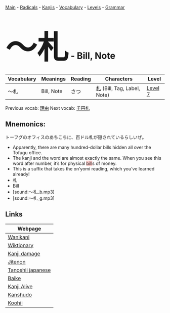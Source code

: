 <style> bigfont {font-size: 100px}</style>
[Main](../README.md) -
[Radicals](../radicals.md) -
[Kanjis](../kanjis.md) -
[Vocabulary](../vocabulary.md) -
[Levels](../levels.md) -
[Grammar](../grammar.md)
# <bigfont> 〜札</bigfont> - Bill, Note 

| Vocabulary | Meanings | Reading | Characters | Level |
| --- | --- | --- | --- | --- |
| 〜札 | Bill, Note | さつ |  [札](../kanjis/札.md) (Bill, Tag, Label, Note) | [Level 7](../levels/wk_level7.md) |

Previous vocab: [理由](理由.md) Next vocab: [千円札](千円札.md) 

## Mnemonics:
トーフグのオフィスのあちこちに、百ドル札が隠されているらしいぜ。
* Apparently, there are many hundred-dollar bills hidden all over the Tofugu office.
* The kanji and the word are almost exactly the same. When you see this word after number, it’s for physical <span style="background-color:#ffcccb"> bill</span>s of money.
* This is a suffix that takes the on’yomi reading, which you’ve learned already!
* 札
* Bill
* [sound:〜札_b.mp3]
* [sound:〜札_g.mp3]


## Links 

| Webpage |
| --- |
| [Wanikani          ](https://www.wanikani.com/kanji/〜札) |
| [Wiktionary        ](https://en.wiktionary.org/wiki/〜札) |
| [Kanji damage      ](http://www.kanjidamage.com/kanji/search?utf8=✓&q=〜札) |
| [Jitenon           ](https://jitenon.com/kanji/〜札) |
| [Tanoshii japanese ](https://www.tanoshiijapanese.com/dictionary/kanji.cfm?k=〜札) |
| [Baike             ](https://baike.baidu.com/item/〜札) |
| [Kanji Alive       ](https://app.kanjialive.com/〜札) |
| [Kanshudo          ](https://www.kanshudo.com/searchmn?q=〜札) |
| [Koohii            ](https://kanji.koohii.com/study/kanji/〜札) |
